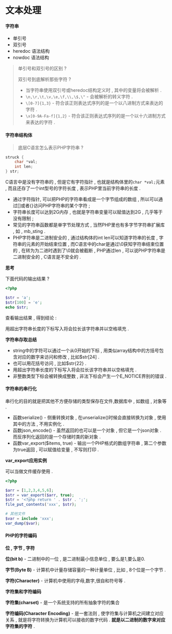 # 文本处理

#### 字符串

* 单引号
* 双引号
* heredoc 语法结构
* nowdoc 语法结构

> 单引号和双引号的区别 ?
>
> 双引号到底解析那些字符 ?
>
> * 当字符串使用双引号或heredoc结构定义时 , 其中的变量将会被解析 . 
> * `\n,\r,\t,\v,\e,\f,\\,\$,\"` - 会被解析的转义字符 .
> * `\[0-7]{1,3}` - 符合该正则表达式序列的是一个以八进制方式来表达的字符 . 
> * `\x[0-9A-Fa-f]{1,2}` - 符合该正则表达式序列的是一个以十六进制方式来表达的字符 .

#### 字符串结构体

> 底层C语言怎么表示PHP字符串 ?

```c
struck {
    char *val;
    int len;
} str;
```

C语言中是没有字符串的 , 但是它有字符指针 , 也就是结构体里的`char *val;`元素 , 而且还存了一个int型号的字符长度 , 表示PHP里当前字符串的长度 .

* 通过字符指针, 可以把PHP的字符串看成是一个字节组成的数组 , 所以可以通过\[\]或者{}访问PHP字符串的某个字符 ;
* 字符串长度可以达到2G内存 , 也就是字符串变量可以赋值达到2G , 几乎等于没有限制 ;
* 常见的字符串函数都是单字节处理方式 , 当然PHP里也有多字节字符串扩展库 , 如 , mb\_sting . 
* PHP字符串是二进制安全的 , 通过结构体的int len可以知道字符串的长度 , 字符串的元素的开始结束位置 , 而C语言中的char是通过\0获知字符串结束位置的 , 在转为为二进时遇到了\0就会被截断 , PHP通过len , 可以说PHP字符串是二进制安全的 , C语言是不安全的 . 

**思考**

下面代码的输出结果 ?

```php
<?php

$str = 'a';
$str[100] = 'e';
echo $str;
```

查看输出结果 , 得到结论 :

用超出字符串长度的下标写入将会拉长该字符串并以空格填充 .

**字符串存取总结**

* string中的字符可以通过一个从0开始的下标 , 用类似array结构中的方括号包含对应的数字来访问和修改 , 比如$str\[24\] . 
* 也可以用花括号访问 , 比如$str{22} . 
* 用超出字符串长度的下标写入将会拉长该字符串并以空格填充 .
* 非整数类型下标会被转换成整数 , 非法下标会产生一个E\_NOTICE界别的错误 . 

#### 字符串的串行化

串行化的目的就是把其他不方便存储的类型保存在文件,数据库中 , 如数组 , 对象等 .

* 函数serialize\(\) - 侧重转换对象 , 在unserialize\(\)时候会直接转换为对象 , 使用其中的方法 , 不用实例化 . 
* 函数json\_encode\(\) - 虽然返回的也可以是一个对象 , 但它是一个json对象 . 而反序列化返回的是一个存储时类的新对象 . 
* 函数var\_export\($items, true\) - 输出一个PHP格式的数组字符串 , 第二个参数为true返回 , 可以赋值给变量 , 不写则打印 . 

**var\_export应用实例**

可以当做文件缓存使用 . 

```php
<?php

$arr = [1,2,3,4,5,6];
$str = var_export($arr, true);
$str = '<?php return ' . $str . ';';
file_put_contents('xxx', $str);

# 其他文件
$var = include 'xxx';
var_dump($var);
```

#### PHP的字符编码

**位 , 字节 , 字符**

**位\(bit b\)** - 二进制中的一位 , 是二进制最小信息单位 , 要么是1,要么是0.

**字节\(Byte B\)** - 计算机中计量存储容量的一种计量单位 , 比如 , 8个位是一个字节 . 

**字符\(Character\)** - 计算机中使用的字母,数字,很自和符号等 . 

**字符集和字符编码**

**字符集\(charset\)** - 是一个系统支持的所有抽象字符的集合

**字符编码\(Character Encoding\)** - 是一套法则 , 使字符集与计算机之间建立对应关系 , 就是将字符转换为计算机可以接收的数字代码 . **就是以二进制的数字来对应字符集的字符** . 



